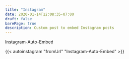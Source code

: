 ```yaml
---
title: "Instagram"
date: 2020-01-14T12:08:35-07:00
draft: false
barePage: true
description: Custom post to embed Instagram posts
---
```

Instagram-Auto-Embed

{{< autoinstagram "fromUrl" "Instagram-Auto-Embed" >}}
